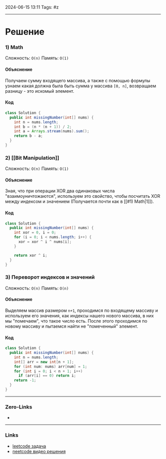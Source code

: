 2024-06-15 13:11
Tags: #z

___
# Решение
### 1) Math
Сложность:  `O(n)`
Память: `O(1)`
#### Объяснение
Получаем сумму входящего массива, а также с помощью формулы узнаем какая должна была быть сумма у массива `[0, n]`, возвращаем разницу - это искомый элемент.
#### Код
```java
class Solution {
  public int missingNumber(int[] nums) {
    int n = nums.length;
    int b = (n * (n + 1)) / 2;
    int a = Arrays.stream(nums).sum();
    return b - a;
  }
}
```
### 2) [[Bit Manipulation]]
Сложность: `O(n)`
Память: `O(1)`
#### Объяснение
Зная, что при операции XOR два одинаковых числа "взаимоуничтожаются", используем это свойство, чтобы посчитать XOR между индексом и значением (Получается почти как в [[#1) Math|1]]).
#### Код
```java
class Solution {
  public int missingNumber(int[] nums) {
    int xor = 0, i = 0;
    for (i = 0; i < nums.length; i++) {
      xor = xor ^ i ^ nums[i];
    }

    return xor ^ i;
  }
}
```
### 3) Переворот индексов и значений
Сложность: `O(n)`
Память: `O(n)`
#### Объяснение
Выделяем массив размером `n+1`, проходимся по входящему массиву и используем его значения, как индексы нашего нового массива, в них мы "помечаем", что такое число есть. После этого проходимся по новому массиву и пытаемся найти не "помеченный" элемент.
#### Код
```java
class Solution {
  public int missingNumber(int[] nums) {
    int n = nums.length;
    int[] arr = new int[n + 1];
    for (int num: nums) arr[num] = 1;
    for (int i = 0; i < n + 1; i++)
      if (arr[i] == 0) return i;
    return -1;
  }
}
```
___
### Zero-Links
- 

___
### Links
- [leetcode задача](https://leetcode.com/problems/missing-number/description/)
- [neetcode видео решения](https://www.youtube.com/watch?v=WnPLSRLSANE)